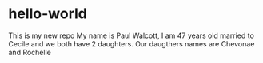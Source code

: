 # hello-world
This is my new repo
My name is Paul Walcott, I am 47 years old married to Cecile and we both have 2 daughters.
Our daugthers names are Chevonae and Rochelle
